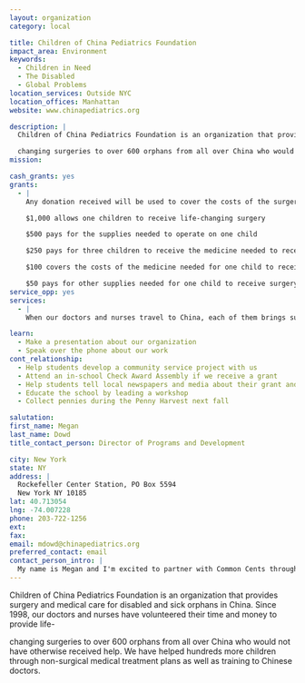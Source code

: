 ```yaml
---
layout: organization
category: local

title: Children of China Pediatrics Foundation
impact_area: Environment
keywords: 
  - Children in Need
  - The Disabled
  - Global Problems
location_services: Outside NYC
location_offices: Manhattan
website: www.chinapediatrics.org

description: |
  Children of China Pediatrics Foundation is an organization that provides surgery and medical care for disabled and sick orphans in China. Since 1998, our doctors and nurses have volunteered their time and money to provide life-

  changing surgeries to over 600 orphans from all over China who would not have otherwise received help. We have helped hundreds more children through non-surgical medical treatment plans as well as training to Chinese doctors.
mission: 

cash_grants: yes
grants: 
  - |
    Any donation received will be used to cover the costs of the surgeries provided to children in need. 

    $1,000 allows one children to receive life-changing surgery

    $500 pays for the supplies needed to operate on one child

    $250 pays for three children to receive the medicine needed to receive surgery

    $100 covers the costs of the medicine needed for one child to receive surgery

    $50 pays for other supplies needed for one child to receive surgery
service_opp: yes
services: 
  - |
    When our doctors and nurses travel to China, each of them brings supplies to be brought back to the children living in the orphanages such as clothing, toys, art supplies and school supplies. We welcome students to collect these supplies.

learn: 
  - Make a presentation about our organization
  - Speak over the phone about our work
cont_relationship: 
  - Help students develop a community service project with us
  - Attend an in-school Check Award Assembly if we receive a grant
  - Help students tell local newspapers and media about their grant and/or project with us
  - Educate the school by leading a workshop
  - Collect pennies during the Penny Harvest next fall

salutation: 
first_name: Megan
last_name: Dowd
title_contact_person: Director of Programs and Development

city: New York
state: NY
address: |
  Rockefeller Center Station, PO Box 5594  
  New York NY 10185
lat: 40.713054
lng: -74.007228
phone: 203-722-1256
ext: 
fax: 
email: mdowd@chinapediatrics.org
preferred_contact: email
contact_person_intro: |
  My name is Megan and I'm excited to partner with Common Cents through the Children of China Pediatrics Foundation.I worked with Common Cents a few years back when I was with Big Brothers Big Sisters of New York City. I had the opportunity to meet with several of the participating schools and very much enjoyed meeting the intelligent and caring students involved with the Common Cents program.
---
```

Children of China Pediatrics Foundation is an organization that provides surgery and medical care for disabled and sick orphans in China. Since 1998, our doctors and nurses have volunteered their time and money to provide life-

changing surgeries to over 600 orphans from all over China who would not have otherwise received help. We have helped hundreds more children through non-surgical medical treatment plans as well as training to Chinese doctors.